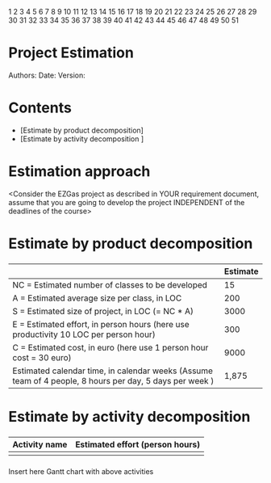 1
2
3
4
5
6
7
8
9
10
11
12
13
14
15
16
17
18
19
20
21
22
23
24
25
26
27
28
29
30
31
32
33
34
35
36
37
38
39
40
41
42
43
44
45
46
47
48
49
50
51
# Project Estimation  
Authors:
Date:
Version:
# Contents
- [Estimate by product decomposition]
- [Estimate by activity decomposition ]
# Estimation approach
<Consider the EZGas  project as described in YOUR requirement document, assume that you are going to develop the project INDEPENDENT of the deadlines of the course>
# Estimate by product decomposition
### 
|             | Estimate                        |             
| ----------- | ------------------------------- |  
| NC =  Estimated number of classes to be developed   |15|             
|  A = Estimated average size per class, in LOC       |200| 
| S = Estimated size of project, in LOC (= NC * A) |3000|
| E = Estimated effort, in person hours (here use productivity 10 LOC per person hour)|300|   
| C = Estimated cost, in euro (here use 1 person hour cost = 30 euro) |9000| 
| Estimated calendar time, in calendar weeks (Assume team of 4 people, 8 hours per day, 5 days per week ) |1,875|               
# Estimate by activity decomposition
### 
|         Activity name    | Estimated effort (person hours)   |             
| ----------- | ------------------------------- | 
| | |
###
Insert here Gantt chart with above activities
